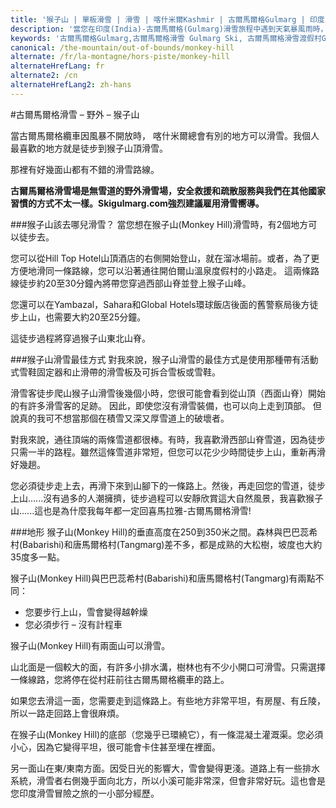 ```yaml
---
title: '猴子山 | 單板滑雪 | 滑雪 | 喀什米爾Kashmir | 古爾馬爾格Gulmarg | 印度India | Skigulmarg.com'
description: '當您在印度(India)-古爾馬爾格(Gulmarg)滑雪旅程中遇到天氣暴風雨時，還有哪些滑雪點可做選擇呢？ 建議您因天候不佳而導致纜車關閉時，猴子山會是一個絕佳的滑雪地點。'
keywords: '古爾馬爾格Gulmarg,古爾馬爾格滑雪 Gulmarg Ski, 古爾馬爾格滑雪渡假村Gulmarg Ski Resort, 喀什米爾滑雪Skiing in the Himalayas, 印度滑雪Skiing in India, 喜馬拉雅Himalaya, 喀什米爾Kashmir, Skigulmarg.com'
canonical: /the-mountain/out-of-bounds/monkey-hill
alternate: /fr/la-montagne/hors-piste/monkey-hill
alternateHrefLang: fr
alternate2: /cn
alternateHrefLang2: zh-hans
---
```


#古爾馬爾格滑雪 – 野外 – 猴子山

當古爾馬爾格纜車因風暴不開放時， 喀什米爾總會有別的地方可以滑雪。我個人最喜歡的地方就是徒步到猴子山頂滑雪。

那裡有好幾面山都有不錯的滑雪路線。

**古爾馬爾格滑雪場是無雪道的野外滑雪場，安全救援和疏散服務與我們在其他國家習慣的方式不太一樣。Skigulmarg.com強烈建議雇用滑雪嚮導。**

###猴子山該去哪兒滑雪？
當您想在猴子山(Monkey Hill)滑雪時，有2個地方可以徒步去。

您可以從Hill Top Hotel山頂酒店的右側開始登山，就在溜冰場前。或者，為了更方便地滑同一條路線，您可以沿著通往開伯爾山溫泉度假村的小路走。 這兩條路線徒步約20至30分鐘內將帶您穿過西部山脊並登上猴子山峰。

您還可以在Yambazal，Sahara和Global Hotels環球飯店後面的舊警察局後方徒步上山，也需要大約20至25分鐘。

這徒步過程將穿過猴子山東北山脊。

###猴子山滑雪最佳方式
對我來說，猴子山滑雪的最佳方式是使用那種帶有活動式雪鞋固定器和止滑帶的滑雪板及可拆合雪板或雪鞋。

滑雪客徒步爬山猴子山滑雪後幾個小時，您很可能會看到從山頂（西面山脊）開始的有許多滑雪客的足跡。 因此，即使您沒有滑雪裝備，也可以向上走到頂部。 但說真的我可不想當那個在積雪又深又厚雪道上的破壞者。

對我來說，通往頂端的兩條雪道都很棒。有時，我喜歡滑西部山脊雪道，因為徒步只需一半的路程。雖然這條雪道非常短，但您可以花少少時間徒步上山，重新再滑好幾趟。

您必須徒步走上去，再滑下來到山腳下的一條路上。然後，再走回您的雪道，徒步上山......沒有過多的人潮擁擠，徒步過程可以安靜欣賞這大自然風景，我喜歡猴子山......這也是為什麼我每年都一定回喜馬拉雅-古爾馬爾格滑雪!

###地形
猴子山(Monkey Hill)的垂直高度在250到350米之間。森林與巴巴蕊希村(Babarishi)和唐馬爾格村(Tangmarg)差不多，都是成熟的大松樹，坡度也大約35度多一點。

猴子山(Monkey Hill)與巴巴蕊希村(Babarishi)和唐馬爾格村(Tangmarg)有兩點不同：

+ 您要步行上山，雪會變得越幹燥
+ 您必須步行 – 沒有計程車

猴子山(Monkey Hill)有兩面山可以滑雪。

山北面是一個較大的面，有許多小排水溝，樹林也有不少小開口可滑雪。只需選擇一條線路，您將停在從村莊前往古爾馬爾格纜車的路上。

如果您去滑這一面，您需要走到這條路上。有些地方非常平坦，有房屋、有丘陵，所以一路走回路上會很麻煩。

在猴子山(Monkey Hill)的底部（您幾乎已環繞它），有一條混凝土灌溉渠。您必須小心，因為它變得平坦，很可能會卡住甚至埋在裡面。

另一面山在東/東南方面。因受日光的影響大，雪會變得更淺。道路上有一些排水系統，滑雪者右側幾乎面向北方，所以小溪可能非常深，但會非常好玩。這也會是您印度滑雪冒險之旅的一小部分經歷。
